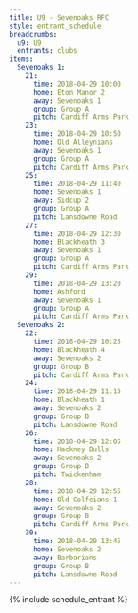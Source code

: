 ```yaml
---
title: U9 - Sevenoaks RFC
style: entrant_schedule
breadcrumbs:
  u9: U9
  entrants: clubs
items:
  Sevenoaks 1:
    21:
      time: 2018-04-29 10:00
      home: Eton Manor 2
      away: Sevenoaks 1
      group: Group A
      pitch: Cardiff Arms Park
    23:
      time: 2018-04-29 10:50
      home: Old Alleynians
      away: Sevenoaks 1
      group: Group A
      pitch: Cardiff Arms Park
    25:
      time: 2018-04-29 11:40
      home: Sevenoaks 1
      away: Sidcup 2
      group: Group A
      pitch: Lansdowne Road
    27:
      time: 2018-04-29 12:30
      home: Blackheath 3
      away: Sevenoaks 1
      group: Group A
      pitch: Cardiff Arms Park
    29:
      time: 2018-04-29 13:20
      home: Ashford
      away: Sevenoaks 1
      group: Group A
      pitch: Cardiff Arms Park
  Sevenoaks 2:
    22:
      time: 2018-04-29 10:25
      home: Blackheath 4
      away: Sevenoaks 2
      group: Group B
      pitch: Cardiff Arms Park
    24:
      time: 2018-04-29 11:15
      home: Blackheath 1
      away: Sevenoaks 2
      group: Group B
      pitch: Lansdowne Road
    26:
      time: 2018-04-29 12:05
      home: Hackney Bulls
      away: Sevenoaks 2
      group: Group B
      pitch: Twickenham
    28:
      time: 2018-04-29 12:55
      home: Old Colfeians 1
      away: Sevenoaks 2
      group: Group B
      pitch: Cardiff Arms Park
    30:
      time: 2018-04-29 13:45
      home: Sevenoaks 2
      away: Barbarians
      group: Group B
      pitch: Lansdowne Road
---
```


{% include schedule_entrant %}
